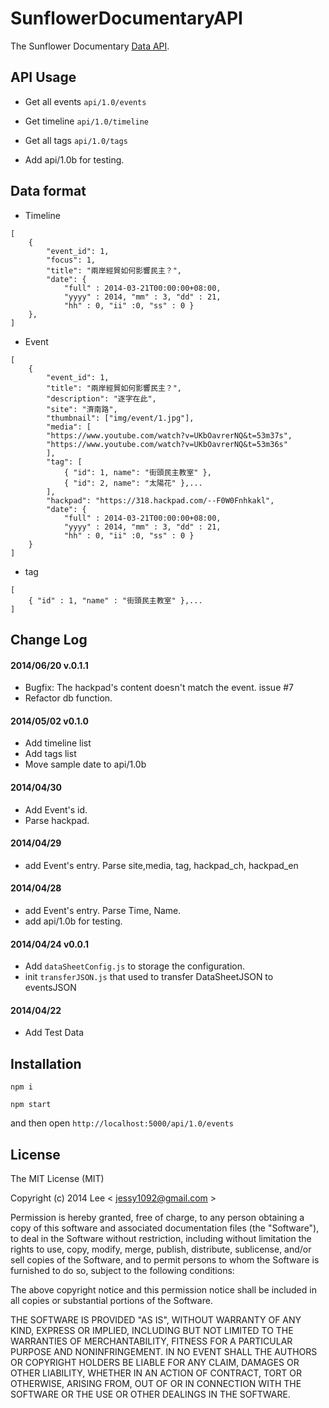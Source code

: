 SunflowerDocumentaryAPI
=============

The Sunflower Documentary [Data API](http://sunflower-documentary-api.herokuapp.com/api/1.0/events).

## API Usage

- Get all events `api/1.0/events`
- Get timeline `api/1.0/timeline`
- Get all tags `api/1.0/tags`

- Add api/1.0b for testing.

## Data format

- Timeline
```
[
    {
        "event_id": 1,
        "focus": 1,
        "title": "兩岸經貿如何影響民主？",
        "date": {
            "full" : 2014-03-21T00:00:00+08:00,
            "yyyy" : 2014, "mm" : 3, "dd" : 21,
            "hh" : 0, "ii" :0, "ss" : 0 }
    },
]
```

- Event
```
[
    {
        "event_id": 1,
        "title": "兩岸經貿如何影響民主？",
        "description": "逐字在此",
        "site": "濟南路",
        "thumbnail": ["img/event/1.jpg"],
        "media": [
        "https://www.youtube.com/watch?v=UKbOavrerNQ&t=53m37s",
        "https://www.youtube.com/watch?v=UKbOavrerNQ&t=53m36s"
        ],
        "tag": [
            { "id": 1, name": "街頭民主教室" },
            { "id": 2, name": "太陽花" },...
        ],
        "hackpad": "https://318.hackpad.com/--F0W0Fnhkakl",
        "date": {
            "full" : 2014-03-21T00:00:00+08:00,
            "yyyy" : 2014, "mm" : 3, "dd" : 21,
            "hh" : 0, "ii" :0, "ss" : 0 }
    }
]
```

- tag
```
[
    { "id" : 1, "name" : "街頭民主教室" },...
]
```

## Change Log

#### 2014/06/20 v.0.1.1
- Bugfix: The hackpad's content doesn't match the event. issue #7
- Refactor db function.

#### 2014/05/02 v0.1.0
- Add timeline list
- Add tags list
- Move sample date to api/1.0b

#### 2014/04/30
- Add Event's id.
- Parse hackpad.

#### 2014/04/29
- add Event's entry. Parse site,media, tag, hackpad_ch, hackpad_en

#### 2014/04/28
- add Event's entry. Parse Time, Name.
- add api/1.0b for testing.

#### 2014/04/24 v0.0.1
- Add `dataSheetConfig.js` to storage the configuration.
- init `transferJSON.js` that used to transfer DataSheetJSON to eventsJSON

#### 2014/04/22 
- Add Test Data

## Installation

`npm i`

`npm start`

and then open `http://localhost:5000/api/1.0/events`

## License

The MIT License (MIT)

Copyright (c) 2014 Lee  < jessy1092@gmail.com >

Permission is hereby granted, free of charge, to any person obtaining a copy of
this software and associated documentation files (the "Software"), to deal in
the Software without restriction, including without limitation the rights to
use, copy, modify, merge, publish, distribute, sublicense, and/or sell copies of
the Software, and to permit persons to whom the Software is furnished to do so,
subject to the following conditions:

The above copyright notice and this permission notice shall be included in all
copies or substantial portions of the Software.

THE SOFTWARE IS PROVIDED "AS IS", WITHOUT WARRANTY OF ANY KIND, EXPRESS OR
IMPLIED, INCLUDING BUT NOT LIMITED TO THE WARRANTIES OF MERCHANTABILITY, FITNESS
FOR A PARTICULAR PURPOSE AND NONINFRINGEMENT. IN NO EVENT SHALL THE AUTHORS OR
COPYRIGHT HOLDERS BE LIABLE FOR ANY CLAIM, DAMAGES OR OTHER LIABILITY, WHETHER
IN AN ACTION OF CONTRACT, TORT OR OTHERWISE, ARISING FROM, OUT OF OR IN
CONNECTION WITH THE SOFTWARE OR THE USE OR OTHER DEALINGS IN THE SOFTWARE.
